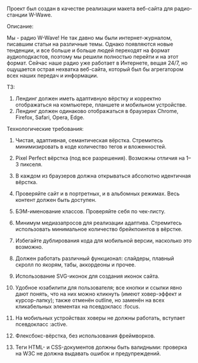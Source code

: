 Проект был создан в качестве реализации макета веб-сайта для радио-станции W-Wawe.


Описание:

Мы - радио W-Wave! Не так давно мы были интернет-журналом, писавшим статьи на различные темы. Однако появляются новые тенденции, и все больше и больше людей переходят на формат аудиоподкастов, поэтому мы решили полностью перейти и на этот формат. Сейчас наше радио уже работает в Интернете, вещая 24/7, но ощущается острая нехватка веб-сайта, который был бы агрегатором всех наших передач и информации.


ТЗ:

1. Лендинг должен иметь адаптивную вёрстку и корректно отображаться на компьютере, планшете и мобильном устройстве.
2. Лендинг должен одинаково отображаться в браузерах Chrome, Firefox, Safari, Opera, Edge.

Технологические требования:

1. Чистая, адаптивная, семантическая вёрстка. Стремитесь минимизировать в коде количество тегов и вложенностей.

2. Pixel Perfect вёрстка (под все разрешения). Возможны отличия на 1–3 пикселя.

3. В каждом из браузеров должна открываться абсолютно идентичная вёрстка.

4. Проверяйте сайт и в портретных, и в альбомных режимах. Весь контент должен быть доступен.

5. БЭМ-именование классов. Проверяйте себя по чек-листу.

6. Минимум медиазапросов для реализации адаптива. Стремитесь использовать минимальное количество брейкпоинтов в вёрстке.

7. Избегайте дублирования кода для мобильной версии, насколько это возможно. 

8. Должен работать различный функционал: слайдеры, плавный скролл по якорям, табы, аккордеоны и прочее.

9. Использование SVG-иконок для создания иконок сайта.

10. Удобное юзабилити для пользователя; все кнопки и ссылки явно дают понять, что на них можно кликнуть (имеют ховер-эффект и курсор-лапку); также отменён outline, но заменён на всех кликабельных элементах на псевдокласс :focus.

11. На мобильных устройствах ховеры не должны работать, вступает псевдокласс :active.

12. Флексбокс-вёрстка, без использования фреймворков.

13. Теги HTML- и CSS-документов должны быть валидными: проверка на W3C не должна выдавать ошибок и предупреждений.
